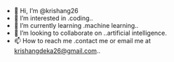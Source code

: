 - 👋 Hi, I’m @krishang26
- 👀 I’m interested in .coding..
- 🌱 I’m currently learning .machine learning..
- 💞️ I’m looking to collaborate on ..artificial intelligence.
- 📫 How to reach me .contact me or email me at krishangdeka26@gmail.com..

<!---
krishang26/krishang26 is a ✨ special ✨ repository because its `README.md` (this file) appears on your GitHub profile.
You can click the Preview link to take a look at your changes.
--->
